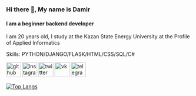 

<!--
**wm-d-a/wm-d-a** is a ✨ _special_ ✨ repository because its `README.md` (this file) appears on your GitHub profile.

Here are some ideas to get you started:

- 🔭 I’m currently working on ...
- 🌱 I’m currently learning ...
- 👯 I’m looking to collaborate on ...
- 🤔 I’m looking for help with ...
- 💬 Ask me about ...
- 📫 How to reach me: ...
- 😄 Pronouns: ...
- ⚡ Fun fact: ...
-->

### Hi there 👋, My name is Damir
#### I am a beginner backend developer
I am 20 years old, I study at the Kazan State Energy University at the Profile of Applied Informatics

Skills: PYTHON/DJANGO/FLASK/HTML/CSS/SQL/C#


[<img src='https://cdn.jsdelivr.net/npm/simple-icons@3.0.1/icons/github.svg' alt='github' height='40'>](https://github.com/wm-d-a)  [<img src='https://cdn.jsdelivr.net/npm/simple-icons@3.0.1/icons/instagram.svg' alt='instagram' height='40'>](https://www.instagram.com/wm_d_a/)  [<img src='https://cdn.jsdelivr.net/npm/simple-icons@3.0.1/icons/twitter.svg' alt='twitter' height='40'>](https://twitter.com/wmda26694016)  [<img src='https://cdn.jsdelivr.net/npm/simple-icons@3.0.1/icons/vk.svg' alt='vk' height='40'>](https://vk.com/delukaaa)  [<img src='https://cdn.jsdelivr.net/npm/simple-icons@3.0.1/icons/telegram.svg' alt='telegram' height='40'>](https://t.me/delukaaa)  

[![Top Langs](https://github-readme-stats.vercel.app/api/top-langs/?username=wm-d-a&layout=compact)](https://github.com/anuraghazra/github-readme-stats)



